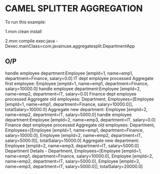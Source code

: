 CAMEL SPLITTER AGGREGATION
===========================

To run this example:

1.mvn clean install

2.mvn compile exec:java -Dexec.mainClass=com.javainuse.aggregatesplit.DepartmentApp


O/P
------
handle employee department:Employee [empId=1, name=emp1, department=Finance, salary=0.0]
IT dept employee processed
Aggregate first employee: Employee [empId=1, name=emp1, department=Finance, salary=10000.0]
handle employee department:Employee [empId=2, name=emp2, department=IT, salary=0.0]
Finance dept employee processed
Aggregate old employees: Department, Employees=[Employee [empId=1, name=emp1, department=Finance, salary=10000.0]], totalSalary=10000.0]
Aggregate new department: Employee [empId=2, name=emp2, department=IT, salary=5000.0]
handle employee department:Employee [empId=2, name=emp3, department=IT, salary=0.0]
Finance dept employee processed
Aggregate old employees: Department, Employees=[Employee [empId=1, name=emp1, department=Finance, salary=10000.0], Employee [empId=2, name=emp2, department=IT, salary=5000.0]], totalSalary=15000.0]
Aggregate new department: Employee [empId=2, name=emp3, department=IT, salary=5000.0]
Department Details - Department, Employees=[Employee [empId=1, name=emp1, department=Finance, salary=10000.0], Employee [empId=2, name=emp2, department=IT, salary=5000.0], Employee [empId=2, name=emp3, department=IT, salary=5000.0]], totalSalary=20000.0]

